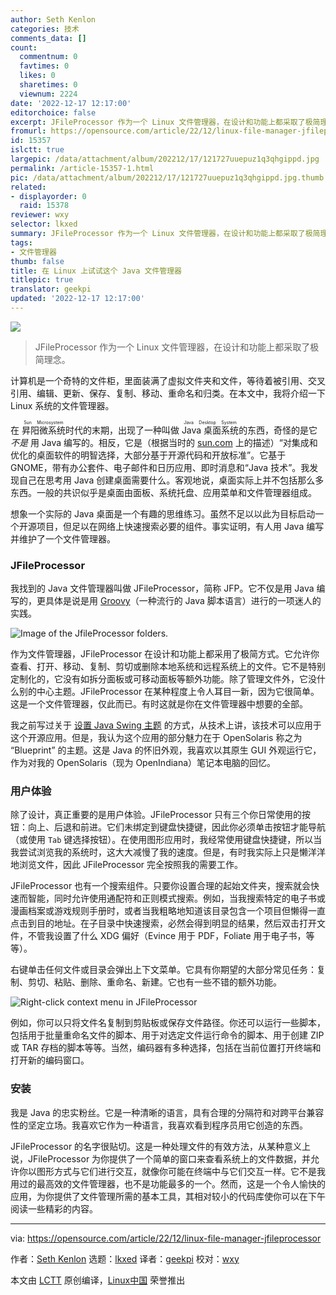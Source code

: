 ```yaml
---
author: Seth Kenlon
categories: 技术
comments_data: []
count:
  commentnum: 0
  favtimes: 0
  likes: 0
  sharetimes: 0
  viewnum: 2224
date: '2022-12-17 12:17:00'
editorchoice: false
excerpt: JFileProcessor 作为一个 Linux 文件管理器，在设计和功能上都采取了极简理念。
fromurl: https://opensource.com/article/22/12/linux-file-manager-jfileprocessor
id: 15357
islctt: true
largepic: /data/attachment/album/202212/17/121727uuepuz1q3qhgippd.jpg
permalink: /article-15357-1.html
pic: /data/attachment/album/202212/17/121727uuepuz1q3qhgippd.jpg.thumb.jpg
related:
- displayorder: 0
  raid: 15378
reviewer: wxy
selector: lkxed
summary: JFileProcessor 作为一个 Linux 文件管理器，在设计和功能上都采取了极简理念。
tags:
- 文件管理器
thumb: false
title: 在 Linux 上试试这个 Java 文件管理器
titlepic: true
translator: geekpi
updated: '2022-12-17 12:17:00'
---
```


![](/data/attachment/album/202212/17/121727uuepuz1q3qhgippd.jpg)



> 
> JFileProcessor 作为一个 Linux 文件管理器，在设计和功能上都采取了极简理念。
> 
> 
> 


计算机是一个奇特的文件柜，里面装满了虚拟文件夹和文件，等待着被引用、交叉引用、编辑、更新、保存、复制、移动、重命名和归类。在本文中，我将介绍一下 Linux 系统的文件管理器。


在 <ruby> 昇阳微系统 <rt>  Sun Microsystem </rt></ruby> 时代的末期，出现了一种叫做 <ruby> Java 桌面系统 <rt>  Java Desktop System </rt></ruby> 的东西，奇怪的是它 *不是* 用 Java 编写的。相反，它是（根据当时的 [sun.com](http://sun.com) 上的描述）“对集成和优化的桌面软件的明智选择，大部分基于开源代码和开放标准”。它基于 GNOME，带有办公套件、电子邮件和日历应用、即时消息和“Java 技术”。我发现自己在思考用 Java 创建桌面需要什么。客观地说，桌面实际上并不包括那么多东西。一般的共识似乎是桌面由面板、系统托盘、应用菜单和文件管理器组成。


想象一个实际的 Java 桌面是一个有趣的思维练习。虽然不足以以此为目标启动一个开源项目，但足以在网络上快速搜索必要的组件。事实证明，有人用 Java 编写并维护了一个文件管理器。


### JFileProcessor


我找到的 Java 文件管理器叫做 JFileProcessor，简称 JFP。它不仅是用 Java 编写的，更具体是说是用 [Groovy](https://opensource.com/article/20/12/groovy)（一种流行的 Java 脚本语言）进行的一项迷人的实践。


![Image of the JfileProcessor folders.](/data/attachment/album/202212/17/121800c5sjfxpboddzd5cw.jpg)


作为文件管理器，JFileProcessor 在设计和功能上都采用了极简方式。它允许你查看、打开、移动、复制、剪切或删除本地系统和远程系统上的文件。它不是特别定制化的，它没有如拆分面板或可移动面板等额外功能。除了管理文件外，它没什么别的中心主题。JFileProcessor 在某种程度上令人耳目一新，因为它很简单。这是一个文件管理器，仅此而已。有时这就是你在文件管理器中想要的全部。


我之前写过关于 [设置 Java Swing 主题](https://opensource.com/article/22/3/beautify-java-applications) 的方式，从技术上讲，该技术可以应用于这个开源应用。但是，我认为这个应用的部分魅力在于 OpenSolaris 称之为 “Blueprint” 的主题。这是 Java 的怀旧外观，我喜欢以其原生 GUI 外观运行它，作为对我的 OpenSolaris（现为 OpenIndiana）笔记本电脑的回忆。


### 用户体验


除了设计，真正重要的是用户体验。JFileProcessor 只有三个你日常使用的按钮：向上、后退和前进。它们未绑定到键盘快捷键，因此你必须单击按钮才能导航（或使用 `Tab` 键选择按钮）。在使用图形应用时，我经常使用键盘快捷键，所以当我尝试浏览我的系统时，这大大减慢了我的速度。但是，有时我实际上只是懒洋洋地浏览文件，因此 JFileProcessor 完全按照我的需要工作。


JFileProcessor 也有一个搜索组件。只要你设置合理的起始文件夹，搜索就会快速而智能，同时允许使用通配符和正则模式搜索。例如，当我搜索特定的电子书或漫画档案或游戏规则手册时，或者当我粗略地知道该目录包含一个项目但懒得一直点击到目的地址。在子目录中快速搜索，必然会得到明显的结果，然后双击打开文件，不管我设置了什么 XDG 偏好（Evince 用于 PDF，Foliate 用于电子书，等等）。


右键单击任何文件或目录会弹出上下文菜单。它具有你期望的大部分常见任务：复制、剪切、粘贴、删除、重命名、新建。它也有一些不错的额外功能。


![Right-click context menu in JFileProcessor](/data/attachment/album/202212/17/121807oiz13lsmj3wz1xjw.jpg)


例如，你可以只将文件名复制到剪贴板或保存文件路径。你还可以运行一些脚本，包括用于批量重命名文件的脚本、用于对选定文件运行命令的脚本、用于创建 ZIP 或 TAR 存档的脚本等等。当然，编码器有多种选择，包括在当前位置打开终端和打开新的编码窗口。


### 安装


我是 Java 的忠实粉丝。它是一种清晰的语言，具有合理的分隔符和对跨平台兼容性的坚定立场。我喜欢它作为一种语言，我喜欢看到程序员用它创造的东西。


JFileProcessor 的名字很贴切。这是一种处理文件的有效方法，从某种意义上说，JFileProcessor 为你提供了一个简单的窗口来查看系统上的文件数据，并允许你以图形方式与它们进行交互，就像你可能在终端中与它们交互一样。它不是我用过的最高效的文件管理器，也不是功能最多的一个。然而，这是一个令人愉快的应用，为你提供了文件管理所需的基本工具，其相对较小的代码库使你可以在下午阅读一些精彩的内容。




---


via: <https://opensource.com/article/22/12/linux-file-manager-jfileprocessor>


作者：[Seth Kenlon](https://opensource.com/users/seth) 选题：[lkxed](https://github.com/lkxed) 译者：[geekpi](https://github.com/geekpi) 校对：[wxy](https://github.com/wxy)


本文由 [LCTT](https://github.com/LCTT/TranslateProject) 原创编译，[Linux中国](https://linux.cn/) 荣誉推出